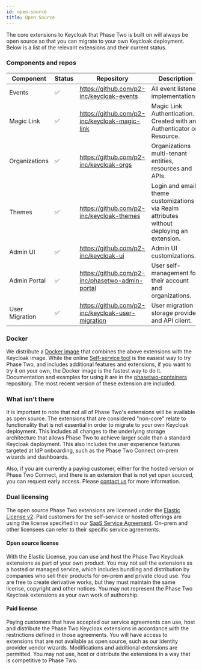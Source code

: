 ```yaml
---
id: open-source
title: Open Source
---
```


The core extensions to Keycloak that Phase Two is built on will always be open source so that you can migrate to your own Keycloak deployment. Below is a list of the relevant extensions and their current status.

### Components and repos

| Component | Status | Repository | Description |
| --- | --- | --- | --- |
| Events | :white_check_mark: | https://github.com/p2-inc/keycloak-events | All event listener implementations. |
| Magic Link | :white_check_mark: | https://github.com/p2-inc/keycloak-magic-link | Magic Link Authentication. Created with an Authenticator or Resource. |
| Organizations | :white_check_mark: | https://github.com/p2-inc/keycloak-orgs | Organizations multi-tenant entities, resources and APIs. |
| Themes |  :white_check_mark: | https://github.com/p2-inc/keycloak-themes | Login and email theme customizations via Realm attributes without deploying an extension. |
| Admin UI |  :white_check_mark: | https://github.com/p2-inc/keycloak-ui | Admin UI customizations. |
| Admin Portal |  :white_check_mark: | https://github.com/p2-inc/phasetwo-admin-portal | User self-management for their account and organizations. |
| User Migration | :white_check_mark: | https://github.com/p2-inc/keycloak-user-migration | User migration storage provider and API client. |

### Docker

We distribute a [Docker image](https://quay.io/repository/phasetwo/phasetwo-keycloak?tab=tags) that combines the above extensions with the Keycloak image. While the online [Self-service tool](/docs/self-service/) is the easiest way to try Phase Two, and includes additional features and extensions, if you want to try it on your own, the Docker image is the fastest way to do it. Documentation and examples for using it are in the [phasetwo-containers](https://github.com/p2-inc/phasetwo-containers) repository. The most recent version of these extension are included.

### What isn't there

It is important to note that not all of Phase Two's extensions will be available as open source. The extensions that are considered "non-core" relate to functionality that is not essential in order to migrate to your own Keycloak deployment. This includes all changes to the underlying storage architecture that allows Phase Two to achieve larger scale than a standard Keycloak deployment. This also includes the user experience features targeted at IdP onboarding, such as the Phase Two Connect on-prem wizards and dashboards.

Also, if you are currently a paying customer, either for the hosted version or Phase Two Connect, and there is an extension that is not yet open sourced, you can request early access. Please [contact us](mailto:support@phasetwo.io) for more information.

### Dual licensing

The open source Phase Two extensions are licensed under the [Elastic License v2](https://github.com/elastic/elasticsearch/blob/main/licenses/ELASTIC-LICENSE-2.0.txt). Paid customers for the self-service or hosted offerings are using the license specified in our [SaaS Service Agreement](/docs/service-agreement). On-prem and other licensees can refer to their specific service agreements.

#### Open source license

With the Elastic License, you can use and host the Phase Two Keycloak extensions as part of your own product. You may not sell the extensions as a hosted or managed service, which includes bundling and distribution by companies who sell their products for on-prem and private cloud use. You are free to create derivative works, but they must maintain the same license, copyright and other notices. You may not represent the Phase Two Keycloak extensions as your own work of authorship.

#### Paid license

Paying customers that have accepted our service agreements can use, host and distribute the Phase Two Keycloak extensions in accordance with the restrictions defined in those agreements. You will have access to extensions that are not available as open source, such as our identity provider vendor wizards. Modifications and additional extensions are permitted. You may not use, host or distribute the extensions in a way that is competitive to Phase Two.
